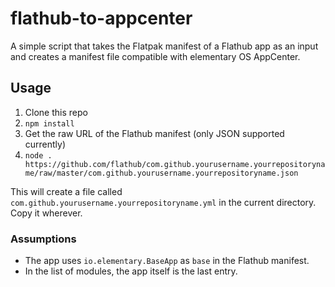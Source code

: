 # flathub-to-appcenter

A simple script that takes the Flatpak manifest of a Flathub app as an input and creates a manifest file compatible with elementary OS AppCenter.

## Usage

1. Clone this repo
2. `npm install`
3. Get the raw URL of the Flathub manifest (only JSON supported currently)
4. `node . https://github.com/flathub/com.github.yourusername.yourrepositoryname/raw/master/com.github.yourusername.yourrepositoryname.json`

This will create a file called `com.github.yourusername.yourrepositoryname.yml` in the current directory. Copy it wherever.

### Assumptions

- The app uses `io.elementary.BaseApp` as `base` in the Flathub manifest.
- In the list of modules, the app itself is the last entry.